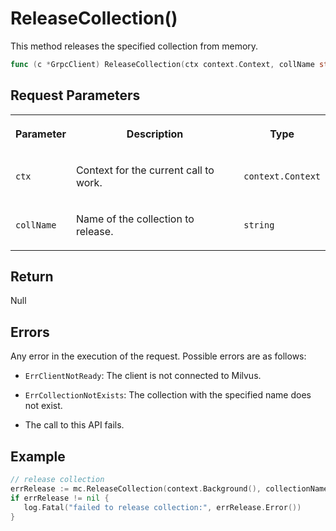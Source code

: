 # ReleaseCollection()

This method releases the specified collection from memory.

```go
func (c *GrpcClient) ReleaseCollection(ctx context.Context, collName string) error
```

## Request Parameters

<table>
   <tr>
     <th><p>Parameter</p></th>
     <th><p>Description</p></th>
     <th><p>Type</p></th>
   </tr>
   <tr>
     <td><p><code>ctx</code></p></td>
     <td><p>Context for the current call to work.</p></td>
     <td><p><code>context.Context</code></p></td>
   </tr>
   <tr>
     <td><p><code>collName</code></p></td>
     <td><p>Name of the collection to release.</p></td>
     <td><p><code>string</code></p></td>
   </tr>
</table>

## Return

Null

## Errors

Any error in the execution of the request. Possible errors are as follows:

- `ErrClientNotReady`: The client is not connected to Milvus.

- `ErrCollectionNotExists`: The collection with the specified name does not exist.

- The call to this API fails.

## Example

```go
// release collection
errRelease := mc.ReleaseCollection(context.Background(), collectionName)
if errRelease != nil {
   log.Fatal("failed to release collection:", errRelease.Error())
}
```
